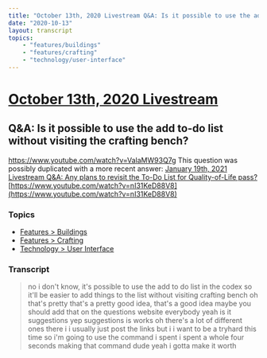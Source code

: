 ```yaml
---
title: "October 13th, 2020 Livestream Q&A: Is it possible to use the add to-do list without visiting the crafting bench?"
date: "2020-10-13"
layout: transcript
topics:
    - "features/buildings"
    - "features/crafting"
    - "technology/user-interface"
---
```

# [October 13th, 2020 Livestream](../2020-10-13.md)
## Q&A: Is it possible to use the add to-do list without visiting the crafting bench?
https://www.youtube.com/watch?v=ValaMW93Q7g
This question was possibly duplicated with a more recent answer: [January 19th, 2021 Livestream Q&A: Any plans to revisit the To-Do List for Quality-of-Life pass?](./yt-nI31KeD88V8.md) [https://www.youtube.com/watch?v=nI31KeD88V8](https://www.youtube.com/watch?v=nI31KeD88V8)


### Topics
* [Features > Buildings](../topics/features/buildings.md)
* [Features > Crafting](../topics/features/crafting.md)
* [Technology > User Interface](../topics/technology/user-interface.md)

### Transcript

> no i don't know, it's possible to use the add to do list in the codex so it'll be easier to add things to the list without visiting crafting bench oh that's pretty that's a pretty good idea, that's a good idea maybe you should add that on the questions website everybody yeah is it suggestions yep suggestions is works oh there's a lot of different ones there i i usually just post the links but i i want to be a tryhard this time so i'm going to use the command i spent i spent a whole four seconds making that command dude yeah i gotta make it worth
